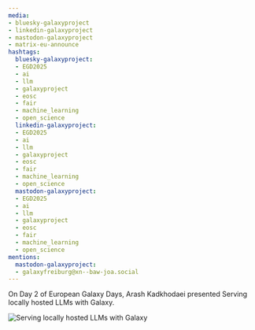 ```yaml
---
media:
- bluesky-galaxyproject
- linkedin-galaxyproject
- mastodon-galaxyproject
- matrix-eu-announce
hashtags:
  bluesky-galaxyproject:
  - EGD2025
  - ai
  - llm
  - galaxyproject
  - eosc
  - fair
  - machine_learning
  - open_science
  linkedin-galaxyproject:
  - EGD2025
  - ai
  - llm
  - galaxyproject
  - eosc
  - fair
  - machine_learning
  - open_science
  mastodon-galaxyproject:
  - EGD2025
  - ai
  - llm
  - galaxyproject
  - eosc
  - fair
  - machine_learning
  - open_science
mentions:
  mastodon-galaxyproject:
  - galaxyfreiburg@xn--baw-joa.social
---
```


On Day 2 of European Galaxy Days, Arash Kadkhodaei presented Serving locally hosted LLMs with Galaxy.

![Serving locally hosted LLMs with Galaxy](https://github.com/user-attachments/assets/2e8b9881-4405-4420-8360-6d2c570fd988)